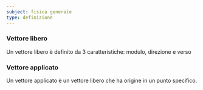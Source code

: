 ```yaml
---
subject: fisica generale
type: definizione
---
```

### Vettore libero
Un vettore libero è definito da $3$ caratteristiche: modulo, direzione e verso
### Vettore applicato
Un vettore applicato è un vettore libero che ha origine in un punto specifico.